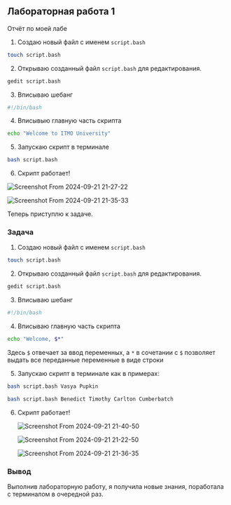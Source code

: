 ## Лабораторная работа 1

Отчёт по моей лабе

1. Создаю новый файл с именем `script.bash`

```bash
touch script.bash
```

2. Открываю созданный файл `script.bash` для редактирования.

```bash  
gedit script.bash
```

3. Вписываю шебанг

```bash
#!/bin/bash
```

4. Вписывыю главную часть скрипта

```bash
echo "Welcome to ITMO University"
```
  
5. Запускаю скрипт в терминале
```bash
bash script.bash
```

6. Скрипт работает!

 ![Screenshot From 2024-09-21 21-27-22](https://github.com/user-attachments/assets/589bd042-182c-4cee-b3df-ce3390fe9631)

  ![Screenshot From 2024-09-21 21-35-33](https://github.com/user-attachments/assets/73f4e526-89d7-413b-82a9-e84de445fa75)

Теперь приступлю к задаче.

### Задача

1. Создаю новый файл с именем `script.bash`

```bash
touch script.bash
```

2. Открываю созданный файл `script.bash` для редактирования.

```bash  
gedit script.bash
```

3. Вписываю шебанг

```bash
#!/bin/bash
```

4. Вписываю главную часть скрипта

```bash
echo "Welcome, $*"
```
  Здесь `$` отвечает за ввод переменных, а `*` в сочетании с `$` позволяет выдать все переданные переменные в виде строки
  
5. Запускаю скрипт в терминале как в примерах:
```bash
bash script.bash Vasya Pupkin
```

```bash
bash script.bash Benedict Timothy Carlton Cumberbatch
```

6. Скрипт работает!

   ![Screenshot From 2024-09-21 21-40-50](https://github.com/user-attachments/assets/db70dc19-a9d5-463d-bb1d-70a92441dd07)

   ![Screenshot From 2024-09-21 21-22-50](https://github.com/user-attachments/assets/8e689824-483d-4fd3-8a2a-49aa8de1f433)
   
   ![Screenshot From 2024-09-21 21-36-35](https://github.com/user-attachments/assets/c9731e8a-8550-424b-a651-f0f6eb0a3b57)


### Вывод

Выполнив лабораторную работу, я получила новые знания, поработала с терминалом в очередной раз.
